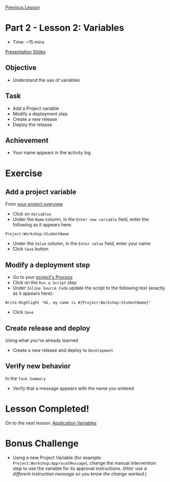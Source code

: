 [Previous Lesson](part-2-lesson-1.md)

# Part 2 - Lesson 2: Variables
- Time: ~15 mins

[Presentation Slides](https://docs.google.com/presentation/d/1RE1cpKfioSquK9h-HH6jxqrbRpw4WQff4TxOJTCD2ww/edit#slide=id.g1181244db34_0_137)

## Objective
- Understand the use of variables

## Task
- Add a Project variable
- Modify a deployment step
- Create a new release
- Deploy the release

## Achievement
- Your name appears in the activity log

# Exercise

## Add a project variable

From [your project overview](https://octopus-training.octopus.app/app#/Spaces-405/projects/workshop-application/deployments)
- Click on `Variables`
- Under the `Name` column, in the `Enter new variable` field, enter the following as it appears here:
```
Project:Workshop:StudentName
```
- Under the `Value` column, in the `Enter value` field, enter your name
- Click `Save` button

## Modify a deployment step

- Go to your [project's Process](https://octopus-training.octopus.app/app#/Spaces-405/projects/workshop-application/deployments/process)
- Click on the `Run a Script` step
- Under `Inline Source Code` update the script to the following text (exactly as it appears here):
```
Write-Highlight "Hi, my name is #{Project:Workshop:StudentName}"
```
- Click `Save`

## Create release and deploy
Using what you've already learned
- Create a new release and deploy to `Development`

## Verify new behavior
In the `Task Summary`
- Verify that a message appears with the name you entered

# Lesson Completed!
On to the next lesson: [Application Variables](part-2-lesson-3.md)

# Bonus Challenge
- Using a new Project Variable (for example: `Project:Workshop:ApprovalMessage`), change the manual intervention step to use the variable for its approval instructions.
(*Hint: use a different instruction message so you know the change worked.*)
